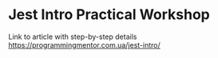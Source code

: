 # Jest Intro Practical Workshop

Link to article with step-by-step details https://programmingmentor.com.ua/jest-intro/

